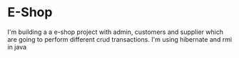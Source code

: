 # E-Shop
I'm building a a e-shop project with admin, customers and supplier which are going to perform different crud transactions. I'm using hibernate and rmi in java
